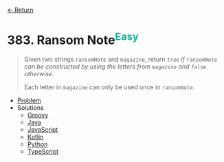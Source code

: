 [&larr; Return](https://hanggrian.github.io/grind-leetcode/)

# 383. Ransom Note<sup style="color: rgb(0, 184, 163);">Easy</sup>

> Given two strings `ransomNote` and `magazine`, return *`true` if `ransomNote`
  can be constructed by using the letters from `magazine` and `false`
  otherwise.*
>
> Each letter in `magazine` can only be used once in `ransomNote`.

- [Problem](https://leetcode.com/problems/ransom-note/)
- Solutions
  - [Groovy](https://github.com/hanggrian/grind-leetcode/blob/main/groovy/src/main/groovy/problems301_400/RansomNote.groovy)
  - [Java](https://github.com/hanggrian/grind-leetcode/blob/main/java/src/main/java/problems301_400/RansomNote.java)
  - [JavaScript](https://github.com/hanggrian/grind-leetcode/blob/main/javascript/src/problems301_400/ransom-note.js)
  - [Kotlin](https://github.com/hanggrian/grind-leetcode/blob/main/kotlin/src/main/kotlin/problems301_400/RansomNote.kt)
  - [Python](https://github.com/hanggrian/grind-leetcode/blob/main/python/src/problems301_400/ransom_note.py)
  - [TypeScript](https://github.com/hanggrian/grind-leetcode/blob/main/typescript/src/problems301_400/ransom-note.ts)
